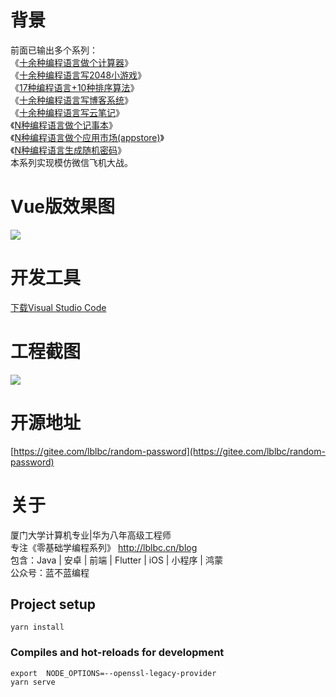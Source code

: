 # 背景
前面已输出多个系列：  
《[十余种编程语言做个计算器](https://cxyxy.blog.csdn.net/article/details/128761660)》  
《[十余种编程语言写2048小游戏](https://cxyxy.blog.csdn.net/article/details/128696358)》  
《[17种编程语言+10种排序算法](https://cxyxy.blog.csdn.net/article/details/128760848)》  
《[十余种编程语言写博客系统](https://cxyxy.blog.csdn.net/article/details/128755326)》  
《[十余种编程语言写云笔记](https://cxyxy.blog.csdn.net/article/details/128760968)》  
《[N种编程语言做个记事本](https://cxyxy.blog.csdn.net/article/details/128761825)》  
《[N种编程语言做个应用市场(appstore)](https://cxyxy.blog.csdn.net/article/details/129223072)》  
《[N种编程语言生成随机密码](https://cxyxy.blog.csdn.net/article/details/129870831)》    
本系列实现模仿微信飞机大战。
# Vue版效果图
![](https://upload-images.jianshu.io/upload_images/6169789-5b11503876a0cfae.png?imageMogr2/auto-orient/strip%7CimageView2/2/w/1240)

# 开发工具
[下载Visual Studio Code](https://cxyxy.blog.csdn.net/article/details/128722652)

# 工程截图
![](https://upload-images.jianshu.io/upload_images/6169789-f70e43b477a01eb0.png?imageMogr2/auto-orient/strip%7CimageView2/2/w/1240)

# 开源地址
[https://gitee.com/lblbc/random-password](https://gitee.com/lblbc/random-password)


# 关于
厦门大学计算机专业|华为八年高级工程师     
专注《零基础学编程系列》  http://lblbc.cn/blog  
包含：Java | 安卓 | 前端 | Flutter | iOS | 小程序 | 鸿蒙  
公众号：蓝不蓝编程  

## Project setup
```
yarn install
```

### Compiles and hot-reloads for development
```
export  NODE_OPTIONS=--openssl-legacy-provider
yarn serve
```